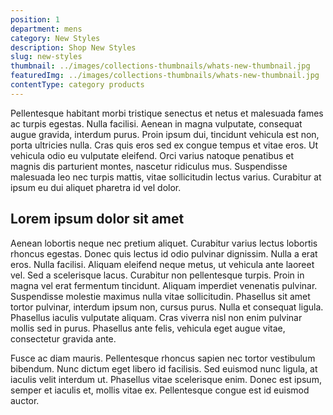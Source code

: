 ```yaml
---
position: 1
department: mens
category: New Styles
description: Shop New Styles
slug: new-styles
thumbnail: ../images/collections-thumbnails/whats-new-thumbnail.jpg
featuredImg: ../images/collections-thumbnails/whats-new-thumbnail.jpg
contentType: category products
---
```


Pellentesque habitant morbi tristique senectus et netus et malesuada fames ac turpis egestas. Nulla facilisi. Aenean in magna vulputate, consequat augue gravida, interdum purus. Proin ipsum dui, tincidunt vehicula est non, porta ultricies nulla. Cras quis eros sed ex congue tempus et vitae eros. Ut vehicula odio eu vulputate eleifend. Orci varius natoque penatibus et magnis dis parturient montes, nascetur ridiculus mus. Suspendisse malesuada leo nec turpis mattis, vitae sollicitudin lectus varius. Curabitur at ipsum eu dui aliquet pharetra id vel dolor.

## Lorem ipsum dolor sit amet

Aenean lobortis neque nec pretium aliquet. Curabitur varius lectus lobortis rhoncus egestas. Donec quis lectus id odio pulvinar dignissim. Nulla a erat eros. Nulla facilisi. Aliquam eleifend neque metus, ut vehicula ante laoreet vel. Sed a scelerisque lacus. Curabitur non pellentesque turpis. Proin in magna vel erat fermentum tincidunt. Aliquam imperdiet venenatis pulvinar. Suspendisse molestie maximus nulla vitae sollicitudin. Phasellus sit amet tortor pulvinar, interdum ipsum non, cursus purus. Nulla et consequat ligula. Phasellus iaculis vulputate aliquam. Cras viverra nisl non enim pulvinar mollis sed in purus. Phasellus ante felis, vehicula eget augue vitae, consectetur gravida ante.

Fusce ac diam mauris. Pellentesque rhoncus sapien nec tortor vestibulum bibendum. Nunc dictum eget libero id facilisis. Sed euismod nunc ligula, at iaculis velit interdum ut. Phasellus vitae scelerisque enim. Donec est ipsum, semper et iaculis et, mollis vitae ex. Pellentesque congue est id euismod auctor.

